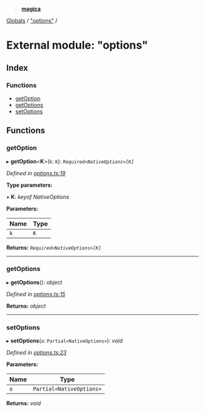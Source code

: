 > **[magica](../README.md)**

[Globals](../README.md) / ["options"](_options_.md) /

# External module: "options"

## Index

### Functions

* [getOption](_options_.md#getoption)
* [getOptions](_options_.md#getoptions)
* [setOptions](_options_.md#setoptions)

## Functions

###  getOption

▸ **getOption**<**K**>(`k`: `K`): *`Required<NativeOptions>[K]`*

*Defined in [options.ts:19](https://github.com/cancerberoSgx/magica/blob/bfeda69/src/options.ts#L19)*

**Type parameters:**

▪ **K**: *keyof NativeOptions*

**Parameters:**

Name | Type |
------ | ------ |
`k` | `K` |

**Returns:** *`Required<NativeOptions>[K]`*

___

###  getOptions

▸ **getOptions**(): *object*

*Defined in [options.ts:15](https://github.com/cancerberoSgx/magica/blob/bfeda69/src/options.ts#L15)*

**Returns:** *object*

___

###  setOptions

▸ **setOptions**(`o`: `Partial<NativeOptions>`): *void*

*Defined in [options.ts:23](https://github.com/cancerberoSgx/magica/blob/bfeda69/src/options.ts#L23)*

**Parameters:**

Name | Type |
------ | ------ |
`o` | `Partial<NativeOptions>` |

**Returns:** *void*